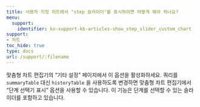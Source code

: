```yaml
---
title: 사용자 지정 차트에서 "step 슬라이더"를 표시하려면 어떻게 해야 하나요?
menu:
  support:
    identifier: ko-support-kb-articles-show_step_slider_custom_chart
support:
- 차트
toc_hide: true
type: docs
url: /support/:filename
---
```


맞춤형 차트 편집기의 “기타 설정” 페이지에서 이 옵션을 활성화하세요. 쿼리를 `summaryTable` 대신 `historyTable` 을 사용하도록 변경하면 맞춤형 차트 편집기에서 “단계 선택기 표시” 옵션을 사용할 수 있습니다. 이 기능은 단계를 선택할 수 있는 슬라이더를 포함하고 있습니다.